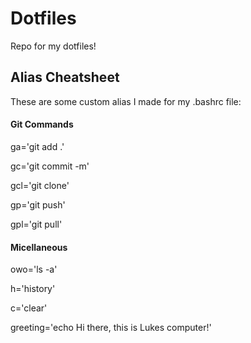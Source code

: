 # Dotfiles
Repo for my dotfiles! 

<h2>Alias Cheatsheet</h2>
These are some custom alias I made for my .bashrc file:

<h4>Git Commands</h4>

ga='git add .'

gc='git commit -m'

gcl='git clone'

gp='git push'

gpl='git pull'


<h4>Micellaneous</h4>

owo='ls -a'
  
h='history'
  
c='clear'
  
greeting='echo Hi there, this is Lukes computer!'
